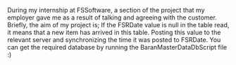 During my internship at FSSoftware, a section of the project that my employer gave me as a result of talking and agreeing with the customer.
Briefly, the aim of my project is;
If the FSRDate value is null in the table read, it means that a new item has arrived in this table.
Posting this value to the relevant server and synchronizing the time it was posted to FSRDate.
You can get the required database by running the BaranMasterDataDbScript file :)
